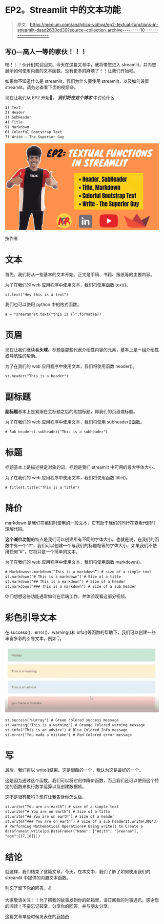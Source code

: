 # EP2。Streamlit 中的文本功能

> 原文：<https://medium.com/analytics-vidhya/ep2-textual-functions-in-streamlit-daad2630cd30?source=collection_archive---------10----------------------->

## 写()—高人一等的家伙！！！

嘿！！！伙计们欢迎回来。今天在这篇文章中，我将带您进入 streamlit，并向您展示如何使用内置的文本函数。没有更多的麻烦了！！让我们开始吧。

如果你不知道什么是 streamlit，我们为什么要使用 streamlit，以及如何设置 streamlit。请务必查看下面的视频😄。

现在让我们从 EP2 开始🎉。 ***我们将在这个博客*** 中讨论什么

```
1) Text
2) Header
3) SubHeader 
4) Title
5) Markdown
6) Colorful Bootstrap Text
7) Write — The Superior Guy
```

![](img/23ca8bdee5389a1ee6f92053f3a6e2ae.png)

按作者

# 文本

首先，我们将从一些基本的文本开始。正文是手稿、书籍、报纸等的主要内容。

为了在我们的 web 应用程序中使用文本，我们将使用函数 text()。

```
st.text("Hey this is a text")
```

我们也可以使用 python 中的格式函数。

```
a = "sreeram"st.text("this is {}".format(a))
```

# 页眉

现在让我们继续看**头球**。标题是那些代表介绍性内容的元素，基本上是一组介绍性或导航性的帮助。

为了在我们的 web 应用程序中使用文本，我们将使用函数 header()。

```
st.header("This is a header")
```

# 副标题

**副标题**基本上是紧跟在主标题之后的附加标题，即我们的页眉或标题。

为了在我们的 web 应用程序中使用文本，我们将使用 subheader()函数。

```
# Sub headerst.subheader("This is a subheader")
```

# 标题

标题基本上是描述特定对象的词，标题是我们 streamlit 中可用的最大字体大小。

为了在我们的 web 应用程序中使用文本，我们将使用函数 title()。

```
# Titlest.title("This is a Title")
```

# 降价

markdown 是我们在编码时使用的一段文本，它有助于我们的同行在查看代码时理解代码。

**这个减价功能**的特点是我们可以创建所有不同的字体大小。也就是说，在我们的函数中有一个“#”，我们可以创建一个与我们的标题相等的字体大小，如果我们不使用任何“#”，它将只是一个简单的文本。

为了在我们的 web 应用程序中使用文本，我们将使用函数 markdown()。

```
# Markdownst.markdown(“This is a markdown”) # size of a simple text
st.markdown(“# This is a markdown”) # Size of a title
st.markdown(“## This is a markdown”) # Size of a header
st.markdown(“### This is a markdown”) # Size of a sub header
```

你们想想这些功能通常如何在后端工作，并体验观看这部分视频。

# 彩色引导文本

在 success()、error()、warning()和 info()等函数的帮助下，我们可以创建一些丰富多彩的引导文本，例如👇。

![](img/52fa8d33494ed24c35d1f2dc633721c3.png)

```
st.success("Hurray") # Green colored success message
st.warning("This is a warning") # Orange Colored warning message
st.info("This is an advice") # Blue Colored Info message
st.error("You made a mistake") # Red Colored error message
```

# 写

最后，我们将以 write()结束。这是很酷的一个，我认为这是最好的一个。

这是因为通过这个函数，我们可以将它用作降价函数，而且我们还可以使用这个特定的函数来执行数学运算以及创建数据帧。

这不是很有趣吗？现在让我告诉你怎么做。

```
st.write(“You are on earth”) # size of a simple text
st.write(“# You are on earth”) # Size of a title
st.write(“## You are on earth”) # Size of a header
st.write(“### You are on earth”) # Size of a sub headerst.write(300*3) # Performing Mathematical Operations# Using write() to Create a dataframest.write(pd.DataFrame({"Name": ["Adith", "Sreeram"], 
"age":[17,18]}))
```

# 结论

就这样，我们结束了这篇文章。今天，在本文中，我们了解了如何使用我们的 streamlit 中提供的内置文本函数。

别忘了留下你的回答。✌

大家敬请关注！！为了把我的故事发到你的邮箱里，请订阅我的时事通讯。感谢您的阅读！不要忘记鼓掌，分享你的回答，并与朋友分享。

这篇文章早些时候发表在的[菲特奇](https://fittechie.in/)